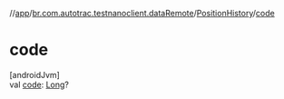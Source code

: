 //[app](../../../index.md)/[br.com.autotrac.testnanoclient.dataRemote](../index.md)/[PositionHistory](index.md)/[code](code.md)

# code

[androidJvm]\
val [code](code.md): [Long](https://kotlinlang.org/api/latest/jvm/stdlib/kotlin/-long/index.html)?

